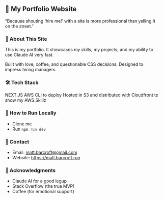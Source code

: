 ## 🚀 My Portfolio Website
“Because shouting ‘hire me!’ with a site is more professional than yelling it on the street.”

### 🧠 About This Site
This is my portfolio. It showcases my skills, my projects, and my ability to use Claude AI very fast.

Built with love, coffee, and questionable CSS decisions. Designed to impress hiring managers.

### 🛠️ Tech Stack
NEXT.JS
AWS CLI to deploy
Hosted in S3 and distributed with Cloudfront to show my AWS Skillz

### 🧪 How to Run Locally
- Clone me
- Run `npm run dev`

### 📨 Contact

- Email: matt.barcroft@gmail.com 
- Website: https://matt.barcroft.run

### 🙏 Acknowledgments

- Claude AI for a good legup
- Stack Overflow (the true MVP)
- Coffee (for emotional support)
